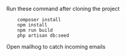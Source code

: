 Run these command after cloning the project
```
    composer install
    npm install
    npm run build
    php artisan db:seed
```
Open mailhog to catch incoming emails